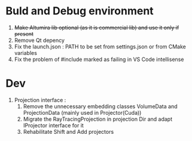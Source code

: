 # Buld and Debug environment

1. ~~Make Altumira lib optional (as it is commercial lib) and use it only if present~~
2. Remove Qt depency
3. Fix the launch.json : PATH to be set from settings.json or from CMake variables
4. Fix the problem of #include marked as failing in VS Code intellisense
   
# Dev

1. Projection interface :
   1. Remove the unnecessary embedding classes VolumeData and ProjectionData (mainly used in Projector(Cuda))
   2. Migrate the RayTracingProjection in projection Dir and adapt IProjector interface for it
   3. Rehabilitate Shift and Add projectors
